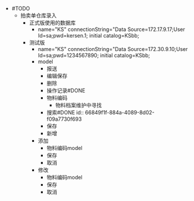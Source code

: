 - #TODO
	- 拍卖单仓库录入
		- 正式版使用的数据库
			- name="KS" connectionString="Data Source=172.17.9.17;User Id=sa;pwd=kersen.1; initial catalog=KSbb;
		- 测试版
			- name="KS" connectionString="Data Source=172.30.9.10;User Id=sa;pwd=1234567890; initial catalog=KSbb;
			- model
				- 报送
				- 编辑保存
				- 删除
				- 操作记录#DONE
				- 物料编码
					- 物料档案维护中寻找
				- 搜索#DONE
				  id:: 66849f1f-884a-4089-8d02-f09a7730f693
				- 保存
				- 新增
			- 添加
				- 物料编码model
				- 保存
				- 取消
			- 修改
				- 物料编码model
				- 保存
				- 取消